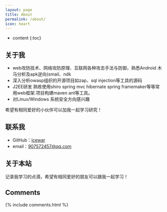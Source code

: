 ```yaml
---
layout: page
title: About
permalink: /about/
icon: heart
---
```


* content
{:toc}

## 关于我

* web攻防技术、网络攻防原理、互联网各种攻击手法与防御，熟悉Android 木马分析及apk逆向(smail、ndk
* 深入分析owasp组织的开源项目如zap、sql injection等工具的源码
* J2EE研发 熟练使用shiro spring mvc hibernate spring framemaker等等常用web框架.项目构建maven ant等工具。
* 对Linux/Windows 系统安全方向感兴趣


希望有相同爱好的小伙伴可以加我一起学习研究！


## 联系我

* GitHub：[icewar](https://github.com/icewar)
* email：907572457@qq.com


## 关于本站

记录我学习的点滴，希望有相同爱好的朋友可以跟我一起学习！



## Comments

{% include comments.html %}
